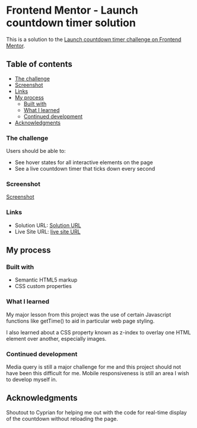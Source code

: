 # Frontend Mentor - Launch countdown timer solution

This is a solution to the [Launch countdown timer challenge on Frontend Mentor](https://www.frontendmentor.io/challenges/launch-countdown-timer-N0XkGfyz-). 

## Table of contents

  - [The challenge](#the-challenge)
  - [Screenshot](#screenshot)
  - [Links](#links)
- [My process](#my-process)
  - [Built with](#built-with)
  - [What I learned](#what-i-learned)
  - [Continued development](#continued-development)
- [Acknowledgments](#acknowledgments)


### The challenge

Users should be able to:

- See hover states for all interactive elements on the page
- See a live countdown timer that ticks down every second

### Screenshot

[Screenshot](./images/Screenshot%20(44).png)


### Links

- Solution URL: [Solution URL](https://github.com/thecynic101/Launch-Countdown-Timer)
- Live Site URL: [live site URL](https://thecynic101.github.io/Launch-Countdown-Timer/)

## My process

### Built with

- Semantic HTML5 markup
- CSS custom properties

### What I learned

My major lesson from this project was the use of certain Javascript  functions like getTime() to aid in particular web page styling.

I also learned about a CSS property known as z-index to overlay one HTML element over another, especially images.


### Continued development

Media query is still a major challenge for me and this project should not have been this difficult for me. Mobile responsiveness is still an area I wish to develop myself in.


## Acknowledgments

Shoutout to Cyprian for helping me out with the code for real-time display of the countdown without reloading the page.
